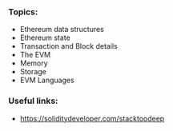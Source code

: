 ### Topics:
- Ethereum data structures
- Ethereum state
- Transaction and Block details
- The EVM
- Memory
- Storage
- EVM Languages

### Useful links:
- https://soliditydeveloper.com/stacktoodeep